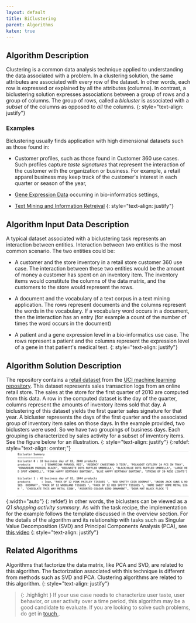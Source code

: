 ```yaml
---
layout: default
title: BiClustering
parent: Algorithms
katex: true
---
```

## Algorithm Description
Clustering is a common data analysis technique applied to understanding the data associated with a problem. In a clustering solution, the same attributes are associated with every row of the dataset. In other words, each row is expressed or explained by all the attributes (columns). In contrast, a biclustering solution expresses associations between a group of rows and a group of columns. The group of rows, called a _blcluster_ is associated with a _subset_ of the columns as opposed to _all_ the columns.
{: style="text-align: justify"} 
### Examples
Biclustering usually finds application with high dimensional datasets such as those found in:
* Customer profiles, such as those found in Customer 360 use cases. Such profiles capture _taste signatures_ that represent the interaction of the customer with the organization or business. For example, a retail apparel business may keep track of the customer's interest in each quarter or season of the year,

* [Gene Expression Data](https://academic.oup.com/bib/article/20/4/1450/4911545) occurring in bio-informatics settings,

* [Text Mining and Information Retreival](https://scikit-learn.org/stable/auto_examples/bicluster/plot_bicluster_newsgroups.html)
{: style="text-align: justify"} 


## Algorithm Input Data Description
A typical dataset associated with a biclustering task represents an interaction between entities. Interaction between two entities is the most common scenario. The two entities could be:

* A customer and the store inventory in a retail store customer 360 use case. The interaction between these two entities would be the amount of money a customer has spent on an inventory item. The inventory items would constitute the columns of the data matrix, and the customers to the store would represent the rows.

* A document and the vocabulary of a text corpus in a text mining application. The rows represent documents and the columns represent the words in the vocabulary. If a vocabulary word occurs in a document, then the interaction has an entry (for example a count of the number of times the word occurs in the document)

* A patient and a gene expression level in a bio-informatics use case. The rows represent a patient and the columns represent the expression level of a gene in that patient's medical test.
 {: style="text-align: justify"} 


## Algorithm Solution Description
The repository contains a [retail dataset](https://archive.ics.uci.edu/dataset/502/online+retail+ii) from the [UCI machine learning repository](https://archive.ics.uci.edu/). This dataset represents sales transaction logs from an online retail store. The sales at the store for the first quarter of 2010 are computed from this data. A row in the computed dataset is the day of the quarter, columns represent the amounts of inventory items sold that day. A biclustering of this dataset yields the first quarter sales signature for that year. A bicluster represents the days of the first quarter and the associated group of inventory item sales on those days. In the example provided, two biclusters were used. So we have two groupings of business days. Each grouping is characterized by sales activity for a subset of inventory items. See the figure below for an illustration.
{: style="text-align: justify"}
{:refdef: style="text-align: center;"}
![Biclusters on Shopping Days of Q1 2010](../../assets/images/biclusters_algorithmic_description.png){:width="auto"}
{: refdef}
In other words, the biclusters can be viewed as a _Q1 shopping activity summary_. As with the task recipe, the implementation for the example follows the template discussed in the overview section. For the details of the algorithm and its relationship with tasks such as Singular Value Decomposition (SVD) and Principal Components Analysis (PCA), see [this video](https://www.youtube.com/watch?v=mnDC6hWWbwY&t=311s)
{: style="text-align: justify"} 


## Related Algorithms
Algorithms that factorize the data matrix, like PCA and SVD, are related to this algorithm. The factorization associated with this technique is different from methods such as SVD and PCA. Clustering algorithms are related to this algorithm.
 {: style="text-align: justify"} 

> {: .highlight }
If your use case needs to characterize user taste, user behavior, or user activity over a time period, this algorithm may be a good candidate to evaluate. If you are looking to solve such problems, do get in <a href="https://calendly.com/rajiv-sambasivan/30min"> touch </a>.


 

